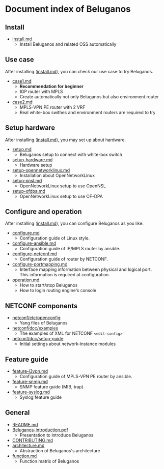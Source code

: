 # Document index of Beluganos

## Install

- [install.md](install.md)
	- Install Beluganos and related OSS automatically

## Use case

After installing ([install.md](install.md)), you can check our use case to try Beluganos.

- [case1.md](example/case1/case1.md)
	- **Recommendation for beginner**
	- IGP router with MPLS
	- Create automatically not only Beluganos but also environment router
- [case2.md](example/case2/case2.md)
	- MPLS-VPN PE router with 2 VRF
	- Real white-box swithes and environment routers are required to try

## Setup hardware

After installing ([install.md](install.md)), you may set up about hardware.

- [setup.md](setup.md)
	- Beluganos setup to connect with white-box switch
- [setup-hardware.md](setup-hardware.md)
	- Hardware setup
- [setup-opennetworklinux.md](setup-opennetworklinux.md)
	- Installation about OpenNetworkLinux
- [setup-onsl.md](setup-onsl.md)
	- OpenNetworkLinux setup to use OpenNSL
- [setup-ofdpa.md](setup-ofdpa.md)
	- OpenNetworkLinux setup to use OF-DPA

## Configure and operation

After installing ([install.md](install.md)), you can configure Beluganos as you like.

- [configure.md](configure.md)
	- Configuration guide of Linux style.
- [configure-ansible.md](configure-ansible.md)
	- Configuration guide of IP/MPLS router by ansible.
- [configure-netconf.md](configure-netconf.md)
	- Configuration guide of router by NETCONF.
- [configure-portmapping.md](configure-portmapping.md)
	- Interface mapping information between physical and logical port. This information is required at configuration.
- [operation.md](operation.md)
	- How to start/stop Beluganos
	- How to login routing engine's console

## NETCONF components

- [netconf/etc/openconfig](https://github.com/beluganos/netconf/tree/master/etc/openconfig)
	- Yang files of Beluganos
- [netconf/doc/examples](https://github.com/beluganos/netconf/tree/master/doc/examples)
	- The examples of XML for NETCONF `<edit-config>`
- [netconf/doc/setup-guide](https://github.com/beluganos/netconf/blob/master/doc/setup-guide.md)
	- Initial settings about network-instance modules

## Feature guide

- [feature-l3vpn.md](feature-l3vpn.md)
	- Configuration guide of MPLS-VPN PE router by ansible.
- [feature-snmp.md](feature-snmp.md) 
	- SNMP feature guide (MIB, trap)
- [feature-syslog.md](feature-syslog.md) 
	- Syslog feature guide

## General

- [README.md](../README.md)
- [Beluganos-introduction.pdf](Beluganos-introduction.pdf)
	- Presentation to introduce Beluganos
- [CONTRIBUTING.md](../CONTRIBUTING.md)
- [architecture.md](architecture.md)
	- Abstraction of Beluganos's architecture
- [function.md](function.md)
	- Function matrix of Beluganos
